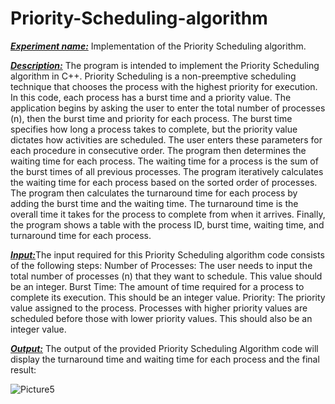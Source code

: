 # Priority-Scheduling-algorithm
<ins>_**Experiment name:**_</ins> Implementation of the  Priority Scheduling algorithm.

<ins>_**Description:**_</ins> The program is intended to implement the Priority Scheduling algorithm in C++. Priority Scheduling is a non-preemptive scheduling technique that chooses the process with the highest priority for execution. In this code, each process has a burst time and a priority value. 
The application begins by asking the user to enter the total number of processes (n), then the burst time and priority for each process. The burst time specifies how long a process takes to complete, but the priority value dictates how activities are scheduled. The user enters these parameters for each procedure in consecutive order. The program then determines the waiting time for each process. The waiting time for a process is the sum of the burst times of all previous processes. The program iteratively calculates the waiting time for each process based on the sorted order of processes. The program then calculates the turnaround time for each process by adding the burst time and the waiting time. 
The turnaround time is the overall time it takes for the process to complete from when it arrives.
Finally, the program shows a table with the process ID, burst time, waiting time, and turnaround time for each process.

<ins>_**Input:**_</ins>The input required for this Priority Scheduling algorithm code consists of the following steps:
Number of Processes: The user needs to input the total number of processes (n) that they want to schedule. This value should be an integer.
Burst Time: The amount of time required for a process to complete its execution. This should be an integer value.
Priority: The priority value assigned to the process. Processes with higher priority values are scheduled before those with lower priority values. This should also be an integer value.

<ins>_**Output:**_</ins>
The output of the provided Priority Scheduling Algorithm code will display the turnaround time and waiting time for each process  and the final result:

![Picture5](https://github.com/simoon06/Priority-Scheduling-algorithm/assets/139492391/243d91d3-123c-4f58-80b0-19c605155a3f)
